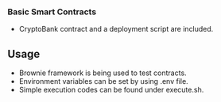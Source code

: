 ### Basic Smart Contracts

- CryptoBank contract and a deployment script are included.

## Usage 

- Brownie framework is being used to test contracts.
- Environment variables can be set by using .env file.
- Simple execution codes can be found under execute.sh.
